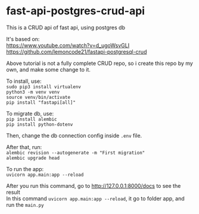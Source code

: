 # fast-api-postgres-crud-api

This is a CRUD api of fast api, using postgres db

It's based on: <br>
https://www.youtube.com/watch?v=d_ugoWsvGLI <br>
https://github.com/lemoncode21/fastapi-postgresql-crud

Above tutorial is not a fully complete CRUD repo, so i create this repo by my own, 
and make some change to it.
<br>

To install, use: <br>
`sudo pip3 install virtualenv` <br>
`python3 -m venv venv` <br>
`source venv/bin/activate` <br>
`pip install "fastapi[all]"`

To migrate db, use: <br>
`pip install alembic` <br>
`pip install python-dotenv`

Then, change the db connection config inside `.env` file.<br>

After that, run: <br>
`alembic revision --autogenerate -m "First migration"` <br>
`alembic upgrade head`

To run the app: <br>
`uvicorn app.main:app --reload`

After you run this command, go to http://127.0.0.1:8000/docs to see the result <br>
In this command `uvicorn app.main:app --reload`, it go to folder app, and run the `main.py`